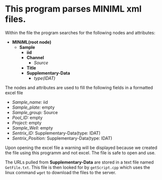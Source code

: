 # This program parses MINIML xml files.

Within the file the program searches for the following nodes and attributes:
> 
* __MINiML(root node)__
  * __Sample__
    * __iid__
    * __Channel__
      * _Source_
    * __Title__
    * __Supplementary-Data__
      * _type(IDAT)_
>

The nodes and attributes are used to fill the following fields in a formatted excel file

* _Sample_name:_ iid
* _Sample_plate:_ empty
* _Sample_group:_ Source
* _Pool_ID:_ empty
* _Project:_ empty
* _Sample_Well:_ empty
* _Sentrix_ID:_ Supplementary-Data(type: IDAT)
* _Sentrix_Position:_ Supplementary-Data(type: IDAT)

Upon opening the excel file a warning will be displayed because we created the file using this programm and not excel.
The file is safe to open and use.

The URLs pulled from **Supplementary-Data** are stored in a text file named `GetFile.txt`.
This file is then looked for by `getScript.cpp` which uses the linux command `wget` to download the files to the server.
